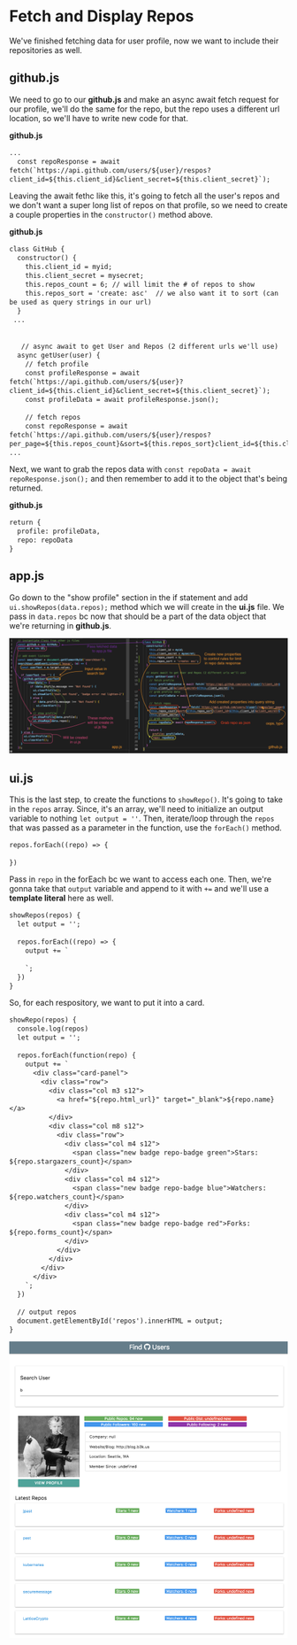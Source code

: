# Fetch and Display Repos

We've finished fetching data for user profile, now we want to include their repositories as well.

## github.js

We need to go to our **github.js** and make an async await fetch request for our profile, we'll do the same for the repo, but the repo uses a different url location, so we'll have to write new code for that.

**github.js**
```
...
  const repoResponse = await fetch(`https://api.github.com/users/${user}/respos?client_id=${this.client_id}&client_secret=${this.client_secret}`);
```

Leaving the await fethc like this, it's going to fetch all the user's repos and we don't want a super long list of repos on that profile, so we need to create a couple properties in the ```constructor()``` method above.

**github.js**
```
class GitHub {
  constructor() {
    this.client_id = myid;
    this.client_secret = mysecret;
    this.repos_count = 6; // will limit the # of repos to show
    this.repos_sort = 'create: asc'  // we also want it to sort (can be used as query strings in our url)
  }
 ... 


   // async await to get User and Repos (2 different urls we'll use)
  async getUser(user) {
    // fetch profile
    const profileResponse = await fetch(`https://api.github.com/users/${user}?client_id=${this.client_id}&client_secret=${this.client_secret}`);
    const profileData = await profileResponse.json();

    // fetch repos
    const repoResponse = await fetch(`https://api.github.com/users/${user}/respos?per_page=${this.repos_count}&sort=${this.repos_sort}client_id=${this.client_id}&client_secret=${this.client_secret}`);
...  
```

Next, we want to grab the repos data with ```const repoData = await repoResponse.json();``` and then remember to add it to the object that's being returned.

**github.js**
```
return {
  profile: profileData,
  repo: repoData
}
```

## app.js

Go down to the "show profile" section in the if statement and add ```ui.showRepos(data.repos);``` method which we will create in the **ui.js** file. We pass in ```data.repos``` bc now that should be a part of the data object that we're returning in **github.js**.

<kbd>![alt text](img/repogittoapp.png "screenshot")</kbd>

## ui.js

This is the last step, to create the functions to ```showRepo()```. It's going to take in the ```repos``` array. Since, it's an array, we'll need to initialize an output variable to nothing ```let output = ''```. Then, iterate/loop through the ```repos``` that was passed as a parameter in the function, use the ```forEach()``` method.

```
repos.forEach((repo) => {

})
```

Pass in ```repo``` in the forEach bc we want to access each one. Then, we're gonna take that ```output``` variable and append to it with ```+=``` and we'll use a **template literal** here as well.

```
showRepos(repos) {
  let output = '';

  repos.forEach((repo) => {
    output += `
    
    `;
  })
}
```

So, for each respository, we want to put it into a card.

```
showRepo(repos) {
  console.log(repos)
  let output = '';

  repos.forEach(function(repo) {
    output += `
      <div class="card-panel">
        <div class="row">
          <div class="col m3 s12">
            <a href="${repo.html_url}" target="_blank">${repo.name}</a>
          </div>
          <div class="col m8 s12">
            <div class="row">
              <div class="col m4 s12">
                <span class="new badge repo-badge green">Stars: ${repo.stargazers_count}</span>
              </div>
              <div class="col m4 s12">
                <span class="new badge repo-badge blue">Watchers: ${repo.watchers_count}</span>
              </div>
              <div class="col m4 s12">
                <span class="new badge repo-badge red">Forks: ${repo.forms_count}</span>
              </div>
            </div>
          </div>
        </div>
      </div>
    `;
  })

  // output repos
  document.getElementById('repos').innerHTML = output;
}
```

<kbd>![alt text](img/displayrepos.png "screenshot")</kbd>